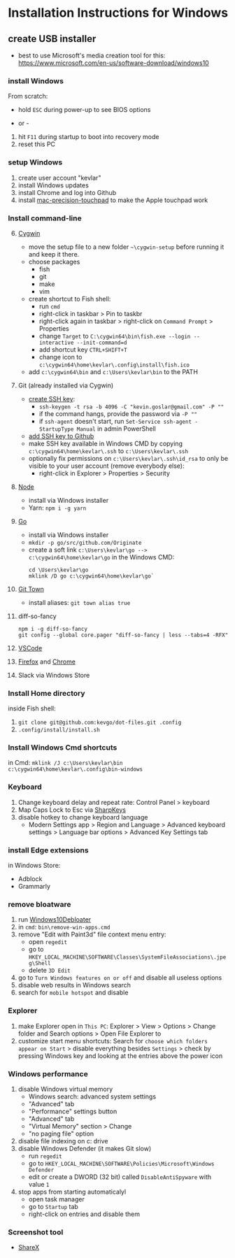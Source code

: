 # Installation Instructions for Windows

## create USB installer

- best to use Microsoft's media creation tool for this: https://www.microsoft.com/en-us/software-download/windows10

### install Windows

From scratch:

- hold `ESC` during power-up to see BIOS options

- or -

1. hit `F11` during startup to boot into recovery mode
1. reset this PC

### setup Windows

1. create user account "kevlar"
1. install Windows updates
1. install Chrome and log into Github
1. install [mac-precision-touchpad](https://github.com/imbushuo/mac-precision-touchpad) to make the Apple touchpad work

### Install command-line

6. [Cygwin](https://www.cygwin.com)

   - move the setup file to a new folder `~\cygwin-setup` before running it and keep it there.
   - choose packages
     - fish
     - git
     - make
     - vim
   - create shortcut to Fish shell:
     - run `cmd`
     - right-click in taskbar > Pin to taskbr
     - right-click again in taskbar > right-click on `Command Prompt` > Properties
     - change `Target` to `C:\cygwin64\bin\fish.exe --login --interactive --init-command=d`
     - add shortcut key `CTRL+SHIFT+T`
     - change icon to `c:\cygwin64\home\kevlar\.config\install\fish.ico`
   - add `c:\cygwin64\bin` and `c:\Users\kevlar\bin` to the PATH

1. Git (already installed via Cygwin)
   - [create SSH key](https://help.github.com/articles/generating-a-new-ssh-key-and-adding-it-to-the-ssh-agent):
     - `ssh-keygen -t rsa -b 4096 -C "kevin.goslar@gmail.com" -P ""`
     - if the command hangs, provide the password via `-P ""`
     - if `ssh-agent` doesn't start, run `Set-Service ssh-agent -StartupType Manual` in admin PowerShell
   - [add SSH key to Github](https://help.github.com/articles/adding-a-new-ssh-key-to-your-github-account)
   - make SSH key available in Windows CMD by copying `c:\cygwin64\home\kevlar\.ssh` to `c:\Users\kevlar\.ssh`
   - optionally fix permissions on `c:\Users\kevlar\.ssh\id_rsa` to only be visible to your user account (remove everybody else):
     - right-click in Explorer > Properties > Security
1. [Node](https://nodejs.org/en/download)
   - install via Windows installer
   - Yarn: `npm i -g yarn`
1. [Go](https://golang.org/dl)
   - install via Windows installer
   - `mkdir -p go/src/github.com/Originate`
   - create a soft link `c:\Users\kevlar\go --> c:\cygwin64\home\kevlar\go` in the Windows CMD:
     ```
     cd \Users\kevlar\go
     mklink /D go c:\cygwin64\home\kevlar\go`
     ```
1. [Git Town](https://github.com/Originate/git-town)
   - install aliases: `git town alias true`
1. diff-so-fancy

   ```
   npm i -g diff-so-fancy
   git config --global core.pager "diff-so-fancy | less --tabs=4 -RFX"
   ```

1. [VSCode](../vscode/README.md)
1. [Firefox](https://www.mozilla.org/en-US/firefox/new) and [Chrome](https://www.google.com/chrome)
1. Slack via Windows Store

### Install Home directory

inside Fish shell:

1. `git clone git@github.com:kevgo/dot-files.git .config`
1. `.config/install/install.sh`

### Install Windows Cmd shortcuts

in Cmd: `mklink /J c:\Users\kevlar\bin c:\cygwin64\home\kevlar\.config\bin-windows`

### Keyboard

1. Change keyboard delay and repeat rate: Control Panel > keyboard
1. Map Caps Lock to Esc via [SharpKeys](https://github.com/randyrants/sharpkeys/releases)
1. disable hotkey to change keyboard language
   - Modern Settings app > Region and Language > Advanced keyboard settings > Language bar options > Advanced Key Settings tab

### install Edge extensions

in Windows Store:

- Adblock
- Grammarly

### remove bloatware

1. run [Windows10Debloater](https://github.com/Sycnex/Windows10Debloater)
1. in `cmd`: `bin\remove-win-apps.cmd`
1. remove "Edit with Paint3d" file context menu entry:
   - open `regedit`
   - go to `HKEY_LOCAL_MACHINE\SOFTWARE\Classes\SystemFileAssociations\.jpeg\Shell`
   - delete `3D Edit`
1. go to `Turn Windows features on or off` and disable all useless options
1. disable web results in Windows search
1. search for `mobile hotspot` and disable

### Explorer

1. make Explorer open in `This PC`: Explorer > View > Options > Change folder and Search options > Open File Explorer to
1. customize start menu shortcuts: Search for `choose which folders appear on Start` > disable everything besides `Settings` > check by pressing Windows key and looking at the entries above the power icon

### Windows performance

1. disable Windows virtual memory
   - Windows search: advanced system settings
   - "Advanced" tab
   - "Performance" settings button
   - "Advanced" tab
   - "Virtual Memory" section > Change
   - "no paging file" option
1. disable file indexing on c: drive
1. disable Windows Defender (it makes Git slow)
   - run `regedit`
   - go to `HKEY_LOCAL_MACHINE\SOFTWARE\Policies\Microsoft\Windows Defender`
   - edit or create a DWORD (32 bit) called `DisableAntiSpyware` with value `1`
1. stop apps from starting automaticalyl
   - open task manager
   - go to `Startup` tab
   - right-click on entries and disable them

### Screenshot tool

- [ShareX](https://getsharex.com)
